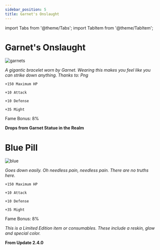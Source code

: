 ```yaml
---
sidebar_position: 5
title: Garnet's Onslaught
---
```


import Tabs from '@theme/Tabs';
import TabItem from '@theme/TabItem';

<Tabs>
  <TabItem value=" " label="Garnet's Onslaught" default>

# Garnet's Onslaught

![garnets](https://vwiki.valorserver.com/api/item/picture/garnet's%20onslaught)

<i>A gigantic bracelet worn by Garnet. Wearing this makes you feel like you can strike down anything. Thanks to: Png</i>

    +150 Maximum HP
   
    +10 Attack
    
    +10 Defense
    
    +35 Might
    
Fame Bonus: 8%

**Drops from Garnet Statue in the Realm**

  </TabItem>
  <TabItem value="Blue Pill" label="Blue Pill">

# Blue Pill

![blue](https://vwiki.valorserver.com/api/item/picture/blue%20pill)

<i>Goes down easily. Oh needless pain, needless pain. There are no truths here.</i>

    +150 Maximum HP
   
    +10 Attack
    
    +10 Defense
    
    +35 Might
    
Fame Bonus: 8%

*This is a Limited Edition item or consumables. These include a reskin, glow and special color.*

**From Update 2.4.0**

  </TabItem>
</Tabs>
